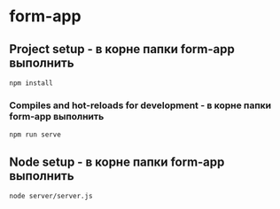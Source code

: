 # form-app

## Project setup - в корне папки form-app выполнить
```
npm install
```

### Compiles and hot-reloads for development - в корне папки form-app выполнить
```
npm run serve
```

## Node setup - в корне папки form-app выполнить
```
node server/server.js
```
